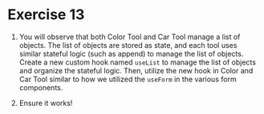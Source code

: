 # Exercise 13

1. You will observe that both Color Tool and Car Tool manage a list of objects. The list of objects are stored as state, and each tool uses similar stateful logic (such as append) to manage the list of objects. Create a new custom hook named `useList` to manage the list of objects and organize the stateful logic. Then, utilize the new hook in Color and Car Tool similar to how we utilized the `useForm` in the various form components.

2. Ensure it works!
